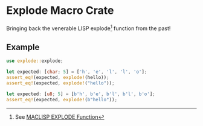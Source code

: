 # Explode Macro Crate

<!-- ANCHOR: body -->
Bringing back the venerable LISP explode[^1] function from the past!

[^1]: See [MACLISP EXPLODE Function](https://www.maclisp.info/pitmanual/charac.html#EXPLODE)

## Example

```rust
use explode::explode;

let expected: [char; 5] = ['h', 'e', 'l', 'l', 'o'];
assert_eq!(expected, explode!(hello));
assert_eq!(expected, explode!("hello"));

let expected: [u8; 5] = [b'h', b'e', b'l', b'l', b'o'];
assert_eq!(expected, explode!(b"hello"));
```
<!-- ANCHOR_END: body -->
